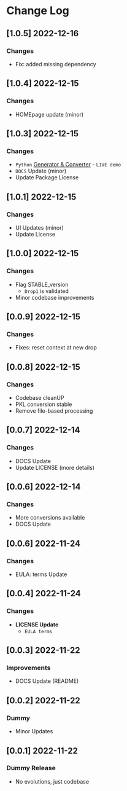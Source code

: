 # Change Log

## [1.0.5] 2022-12-16
### Changes

- Fix: added missing dependency

## [1.0.4] 2022-12-15
### Changes

- HOMEpage update (minor)

## [1.0.3] 2022-12-15
### Changes

- `Python` [Generator & Converter](https://app-generator.dev/) - `LIVE demo`
- `DOCS` Update (minor)
- Update Package License

## [1.0.1] 2022-12-15
### Changes

- UI Updates (minor)
- Update License 

## [1.0.0] 2022-12-15
### Changes

- Flag STABLE_version
  - `Drop1` is validated 
- Minor codebase improvements

## [0.0.9] 2022-12-15
### Changes

- Fixes: reset context at new drop

## [0.0.8] 2022-12-15
### Changes

- Codebase cleanUP
- PKL conversion stable
- Remove file-based processing 

## [0.0.7] 2022-12-14
### Changes

- DOCS Update
- Update LICENSE (more details)

## [0.0.6] 2022-12-14
### Changes

- More conversions available
- DOCS Update

## [0.0.6] 2022-11-24
### Changes

- EULA: terms Update

## [0.0.4] 2022-11-24
### Changes

- **LICENSE Update**
  - `EULA terms`

## [0.0.3] 2022-11-22
### Improvements 

- DOCS Update (README)

## [0.0.2] 2022-11-22
### Dummy 

- Minor Updates

## [0.0.1] 2022-11-22
### Dummy Release

- No evolutions, just codebase

